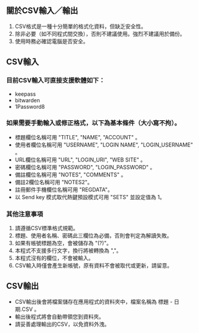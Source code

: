 ## 關於CSV輸入／輸出

1.  CSV格式是一種十分簡單的格式化資料，但缺乏安全性。
2.  除非必要（如不同程式間交換），否則不建議使用。強烈不建議用於備份。
3.  使用時務必確認電腦是否安全。

## CSV輸入

### 目前CSV輸入可直接支援軟體如下：

*   keepass
*   bitwarden
*   1Password8

### 如果需要手動輸入或修正格式，以下為基本條件（大小寫不拘）。

*   標題欄位名稱可用 "TITLE", "NAME", "ACCOUNT" 。
*   使用者欄位名稱可用 "USERNAME", "LOGIN NAME", "LOGIN_USERNAME" 。
*   URL欄位名稱可用 "URL", "LOGIN_URI", "WEB SITE" 。
*   密碼欄位名稱可用 "PASSWORD", "LOGIN_PASSWORD" 。
*   備註欄位名稱可用 "NOTES", "COMMENTS" 。
*   備註2欄位名稱可用 "NOTES2"。
*   註冊郵件手機欄位名稱可用 "REGDATA"。
*   以 Send key 模式取代熱鍵預設模式可用 "SETS" 並設定值為 1。

### 其他注意事項

1.  請遵循CSV標準格式規範。
2.  標題、使用者名稱、密碼此三欄位為必備，否則會判定為解讀失敗。
3.  如果有帳號標題為空，會被儲存為 "(?)"。
4.  本程式不支援多行文字，換行將被轉換為 ","。
5.  本程式沒有的欄位，不會被輸入。
6.  CSV輸入時僅會產生新帳號，原有資料不會被取代或更新，請留意。

## CSV輸出

*   CSV輸出後會將檔案儲存在應用程式的資料夾中，檔案名稱為 標題 - 日期.CSV 。
*   輸出後程式將會自動帶領您到資料夾。
*   請妥善處理輸出的CSV，以免資料外洩。